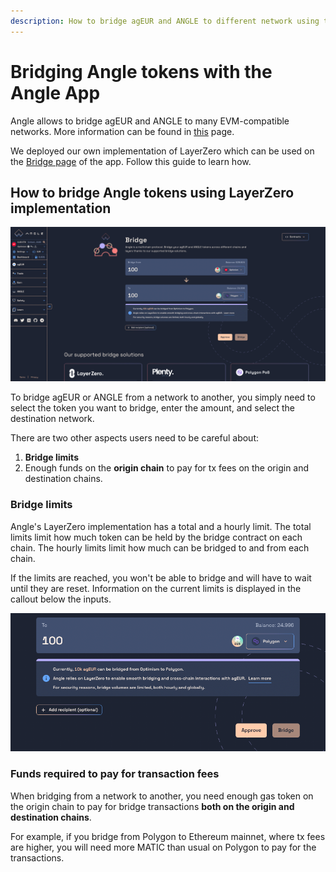 ```yaml
---
description: How to bridge agEUR and ANGLE to different network using the Angle App
---
```


# Bridging Angle tokens with the Angle App

Angle allows to bridge agEUR and ANGLE to many EVM-compatible networks. More information can be found in [this](../../../other/cross-chain/README.md) page.

We deployed our own implementation of LayerZero which can be used on the [Bridge page](https://app.angle.money/#/bridge) of the app. Follow this guide to learn how.

## How to bridge Angle tokens using LayerZero implementation

![Bridge app page](../../../.gitbook/assets/bridge.png)

To bridge agEUR or ANGLE from a network to another, you simply need to select the token you want to bridge, enter the amount, and select the destination network.

There are two other aspects users need to be careful about:

1. **Bridge limits**
2. Enough funds on the **origin chain** to pay for tx fees on the origin and destination chains.

### Bridge limits

Angle's LayerZero implementation has a total and a hourly limit. The total limits limit how much token can be held by the bridge contract on each chain. The hourly limits limit how much can be bridged to and from each chain.

If the limits are reached, you won't be able to bridge and will have to wait until they are reset. Information on the current limits is displayed in the callout below the inputs.

![Bridge app page](/.gitbook/assets/bridge-limits-info.png)

### Funds required to pay for transaction fees

When bridging from a network to another, you need enough gas token on the origin chain to pay for bridge transactions **both on the origin and destination chains**.

For example, if you bridge from Polygon to Ethereum mainnet, where tx fees are higher, you will need more MATIC than usual on Polygon to pay for the transactions.
